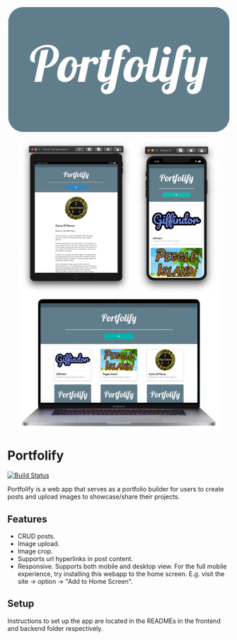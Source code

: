 <p align="center">
  <img src="./media/portfolify.png" alt="Giffindor" width="500"/>
</p>

<p align="center">
  <img src="./media/iPad.png" alt="iPad" height="350"/>
  <img src="./media/iPhone.png" alt="iPhone" height="350"/>
  <img src="./media/macbook.png" alt="Macbook" height="300"/>
</p>

# Portfolify

[![Build Status](https://travis-ci.com/JermyTan/portfolify.svg?branch=master)](https://travis-ci.com/JermyTan/portfolify)

Portfolify is a web app that serves as a portfolio builder for users to create posts and upload images to showcase/share their projects.

## Features

- CRUD posts.
- Image upload.
- Image crop.
- Supports url hyperlinks in post content.
- Responsive. Supports both mobile and desktop view. ​For the full mobile
experience, try installing this webapp to the home screen. E.g. visit the site -> option -> "Add to Home Screen".

## Setup

Instructions to set up the app are located in the READMEs in the frontend and backend folder respectively.
